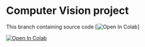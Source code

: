# Computer Vision project
This branch containing source code
[![Open In Colab](https://colab.research.google.com/drive/1L0yaQbp_rMIhuzo4SycpHkWc3oTuPtcp)]

[![Open In Colab](https://colab.research.google.com/assets/colab-badge.svg)](https://colab.research.google.com/drive/1L0yaQbp_rMIhuzo4SycpHkWc3oTuPtcp)

